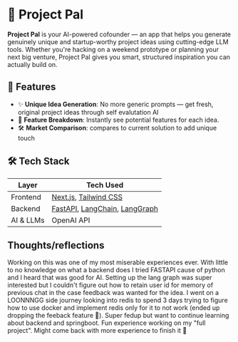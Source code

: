 # 🚀 Project Pal

**Project Pal** is your AI-powered cofounder — an app that helps you generate genuinely unique and startup-worthy project ideas using cutting-edge LLM tools. Whether you're hacking on a weekend prototype or planning your next big venture, Project Pal gives you smart, structured inspiration you can actually build on.

## 🧠 Features

- ✨ **Unique Idea Generation**: No more generic prompts — get fresh, original project ideas through self evalutation AI
- 🧩 **Feature Breakdown**: Instantly see potential features for each idea.
- 🛠️ **Market Comparison**: compares to current solution to add unique touch


## 🛠 Tech Stack

| Layer        | Tech Used                                                   |
|--------------|-------------------------------------------------------------|
| Frontend     | [Next.js](https://nextjs.org/), [Tailwind CSS](https://tailwindcss.com/) |
| Backend      | [FastAPI](https://fastapi.tiangolo.com/), [LangChain](https://www.langchain.com/), [LangGraph](https://www.langgraph.dev/) |
| AI & LLMs    | OpenAI API                                                  |

## Thoughts/reflections
Working on this was one of my most miserable experiences ever. With little to no knowledge on what a backend does I tried FASTAPI cause of python and I heard that was good for AI. Setting up the lang graph was super interested but I couldn't figure out how to retain user id for memory of previous chat in the case feedback was wanted for the idea. I went on a LOONNNGG side journey looking into redis to spend 3 days trying to figure how to use docker and implement redis only for it to not work (ended up dropping the feeback feature 🫠). Super fedup but want to continue learning about backend and springboot. Fun experience working on my "full project". 
Might come back with more experience to finish it 🫡
